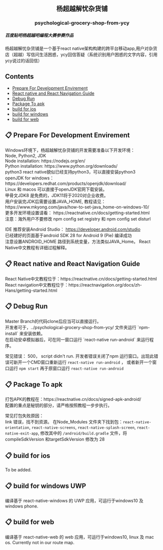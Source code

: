<h2 align="center"> 杨超越解忧杂货铺 </h2>
<h3 align="center"> psychological-grocery-shop-from-ycy</h3>

##### 百度贴吧杨超越吧编程大赛参赛作品
杨超越解忧杂货铺是一个基于react native架构构建的跨平台移动app,用户对杂货店（超越）写信问生活困惑，ycy回信答疑（系统识别用户困惑的文字内容，引用ycy说过的话回信）

## Contents

- [Prepare For Development Envirement](#react-native-installation)
- [React native and React Navigation Guide](#react-native-navigation)
- [Debug Run](#debug-run)
- [Package To apk](#package-to-apk)
- [build for ios](#build-for-ios)
- [build for windows](#build-for-windows)
- [build for web](#build-for-web)

<h2 id="react-native-installation"> 📋 Prepare For Development Envirement </h2>
Windows环境下，杨超越解忧杂货铺的开发需要准备以下开发环境：</br>   
Node, Python2, JDK</br>
Node installation: https://nodejs.org/en/</br>
Python installation: https://www.python.org/downloads/</br>
python3 react native貌似已经支持python3，可以直接安装python3</br>
openJDK for windows： https://developers.redhat.com/products/openjdk/download/</br>
Linux 和 macos 可以直接于openJDK官网下载安装。</br>
甲骨文JDK8 是免费的，JDK11将于2020对企业收费。</br>
用户安装完JDK后需要设置JAVA_HOME, 教程请见：https://www.mkyong.com/java/how-to-set-java_home-on-windows-10/</br>
更多开发环境设置请看： https://reactnative.cn/docs/getting-started.html</br>
注意：海外用户不要修改 npm config set registry 和 npm config set disturl</br>

IDE 推荐安装Android Studio： https://developer.android.com/studio</br>
已经建好的页面基于android SDK 28 for Android 9 (Pie) 编译成功</br>
注意设置ANDROID_HOME 路径到系统变量，方法类似JAVA_Home。 React Native中文教程有详细过程解释。</br>

<h2 id="react-native-navigation">📋 React native and React Navigation Guide</h2>
React Native中文教程位于：https://reactnative.cn/docs/getting-started.html</br>
React navigation中文教程位于：https://reactnavigation.org/docs/zh-Hans/getting-started.html</br>


<h2 id="debug-run">  📋 Debug Run</h2>
Master Branch的代码clone后应当可以直接运行。</br>
开发者可于，../psychological-grocery-shop-from-ycy/ 文件夹运行 `npm-install` 来安装依赖。</br>
在启动安卓模拟器后，可在同一窗口运行 `react-native run-android` 来运行程序。</br>

常见错误： 500， script didn't run. 开发者错误关闭了npm 运行窗口。出现此错误可新开一个CMD窗口重新运行  `react-native run-android` ， 或者新开一个窗口运行 `npm start` 再于原窗口运行 `react-native run-android`</br>

<h2 id="package-to-apk"> 📋 Package To apk</h2>
打包APK的教程在：https://reactnative.cn/docs/signed-apk-android/</br>
配置的重点是秘钥的部分，请严格按照教程一步步执行。</br>

常见打包失败原因：</br>
link 错误，找不到资源。 在Node_Modules 文件夹下找到包：`react-native-orientation`, `react-native-screens`, `react-native-splash-screen`,  `react-native-exit-app`, 修改其中的 `/android/build.gradle` 文件，将compileSdkVersion 和targetSdkVersion 修改为 28</br>

<h2 id="build-for-ios"> 📋 build for ios</h2>
To be added.

<h2 id="build-for-windows"> 📋 build for windows UWP</h2>
编译基于 react-native-windows 的 UWP 应用，可运行于windows10 及 windows phone.

<h2 id="build-for-web"> 📋 build for web</h2>
编译基于 react-native-web 的 web 应用，可运行于windows10, linux 及 mac os.
Currently not in our route map.

